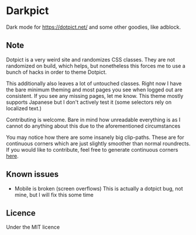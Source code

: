 # Darkpict
Dark mode for https://dotpict.net/ and some other goodies, like adblock.

## Note
Dotpict is a very weird site and randomizes CSS classes. They are not randomized on build, which helps, but nonetheless this forces me to use a bunch of hacks in order to theme Dotpict.

This additionally also leaves a lot of untouched classes. Right now I have the bare minimum theming and most pages you see when logged out are consistent. If you see any missing pages, let me know. This theme mostly supports Japanese but I don't actively test it (some selectors rely on localized text.)

Contributing is welcome. Bare in mind how unreadable everything is as I cannot do anything about this due to the aforementioned circumstances

You may notice how there are some insanely big clip-paths. These are for continuous corners which are just slightly smoother than normal roundrects. If you would like to contribute, feel free to generate continuous corners [here](https://onotakehiko.com/clothoid/).

## Known issues
* Mobile is broken (screen overflows)
  This is actually a dotpict bug, not mine, but I will fix this some time

## Licence
Under the MIT licence
